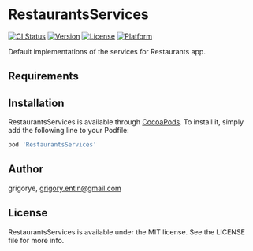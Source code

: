 # RestaurantsServices

[![CI Status](https://img.shields.io/travis/grigorye/RestaurantsServices.svg?style=flat)](https://travis-ci.org/grigorye/RestaurantsServices)
[![Version](https://img.shields.io/cocoapods/v/RestaurantsServices.svg?style=flat)](https://cocoapods.org/pods/RestaurantsServices)
[![License](https://img.shields.io/cocoapods/l/RestaurantsServices.svg?style=flat)](https://cocoapods.org/pods/RestaurantsServices)
[![Platform](https://img.shields.io/cocoapods/p/RestaurantsServices.svg?style=flat)](https://cocoapods.org/pods/RestaurantsServices)

Default implementations of the services for Restaurants app.

## Requirements

## Installation

RestaurantsServices is available through [CocoaPods](https://cocoapods.org). To install
it, simply add the following line to your Podfile:

```ruby
pod 'RestaurantsServices'
```

## Author

grigorye, grigory.entin@gmail.com

## License

RestaurantsServices is available under the MIT license. See the LICENSE file for more info.
